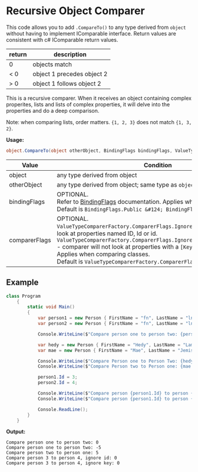 # Recursive Object Comparer

This code allows you to add `.CompareTo()` to any type derived from `object` without having to implement IComparable interface. Return values are consistent with c# IComparable return values.

return|description
---|---
0 | objects match
&lt; 0 | object 1 precedes object 2
&gt; 0 | object 1 follows object 2

This is a recursive comparer. When it receives an object containing complex properites, lists and lists of complex properties, it will delve into the properties and do a deep comparison.

Note: when comparing lists, order matters. `{1, 2, 3}` does not match `{1, 3, 2}`.

**Usage:**
```c#
object.CompareTo(object otherObject, BindingFlags bindingFlags, ValueTypeComparerFactory.ComparerFlags comparerFlags)
```

Value | Condition
--- | ---
object | any type derived from object
otherObject | any type derived from object; same type as `object`
bindingFlags | OPTIONAL.<br/>Refer to [BindingFlags](https://msdn.microsoft.com/en-us/library/system.reflection.bindingflags(v=vs.110).aspx) documentation. Applies when comparing classes.<br />Default is `BindingFlags.Public &#124; BindingFlags.Instance`
comparerFlags | OPTIONAL.<br />`ValueTypeComparerFactory.ComparerFlags.IgnoreId` - comparer will not look at properties named ID, Id or id.<br />`ValueTypeComparerFactory.ComparerFlags.IgnoreKeyAttributeProperties` - comparer will not look at properties with a `[Key]` attribute.<br />Applies when comparing classes.<br />Default is `ValueTypeComparerFactory.ComparerFlags.None`.

## Example
```c#
class Program
    {
        static void Main()
        {
            var person1 = new Person { FirstName = "fn", LastName = "ln" };
            var person2 = new Person { FirstName = "fn", LastName = "ln" };

            Console.WriteLine($"Compare person one to person two: {person1.CompareTo(person2)}");

            var hedy = new Person { FirstName = "Hedy", LastName = "Lamaar" };
            var mae = new Person { FirstName = "Mae", LastName = "Jemison" };

            Console.WriteLine($"Compare Person one to Person Two: {hedy.CompareTo(mae)}");
            Console.WriteLine($"Compare Person two to Person one: {mae.CompareTo(hedy)}");

            person1.Id = 3;
            person2.Id = 4;

            Console.WriteLine($"Compare person {person1.Id} to person {person2.Id}, ignore id: {person1.CompareTo(person2, comparerFlags:ValueTypeComparerFactory.ComparerFlags.IgnoreId)}");
            Console.WriteLine($"Compare person {person1.Id} to person {person2.Id}, ignore key: {person1.CompareTo(person2, comparerFlags: ValueTypeComparerFactory.ComparerFlags.IgnoreKeyAttributeProperties)}");

            Console.ReadLine();
        }
    }
```

**Output:**
```
Compare person one to person two: 0
Compare person one to person two: -5
Compare person two to person one: 5
Compare person 3 to person 4, ignore id: 0
Compare person 3 to person 4, ignore key: 0
```
